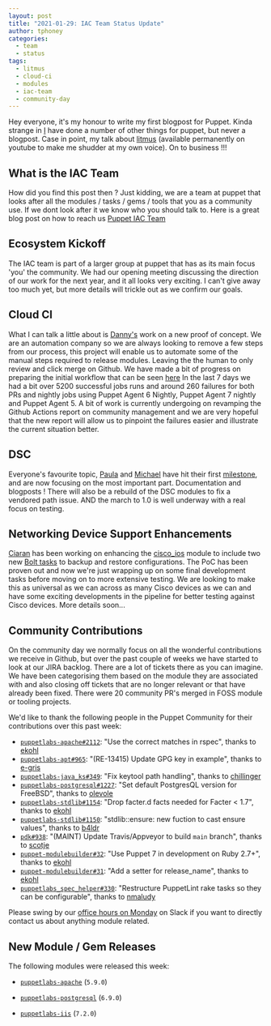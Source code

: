 ```yaml
---
layout: post
title: "2021-01-29: IAC Team Status Update"
author: tphoney
categories:
  - team
  - status
tags:
  - litmus
  - cloud-ci
  - modules
  - iac-team
  - community-day
---
```


Hey everyone, it's my honour to write my first blogpost for Puppet. Kinda strange in [I][TP] have done a number of other things for puppet, but never a blogpost. Case in point, my talk about [litmus](https://www.youtube.com/watch?v=FYfR7ZEGHoE) (available permanently on youtube to make me shudder at my own voice). On to business !!!

## What is the IAC Team

How did you find this post then ? Just kidding, we are a team at puppet that looks after all the modules / tasks / gems / tools that you as a community use. If we dont look after it we know who you should talk to. Here is a great blog post on how to reach us [Puppet IAC Team](https://puppetlabs.github.io/iac/team/2021/01/20/reaching-out.html)

## Ecosystem Kickoff

The IAC team is part of a larger group at puppet that has as its main focus 'you' the community. We had our opening meeting discussing the direction of our work for the next year, and it all looks very exciting. I can't give away too much yet, but more details will trickle out as we confirm our goals.


## Cloud CI
What I can talk a little about is [Danny's][Danny] work on a new proof of concept. We are an automation company so we are always looking to remove a few steps from our process, this project will enable us to automate some of the manual steps required to release modules. Leaving the the human to only review and click merge on Github.
We have made a bit of progress on preparing the initial workflow that can be seen [here](https://github.com/puppetlabs/puppetlabs-testing/blob/main/.github/workflows/auto_release.yml)
In the last 7 days we had a bit over 5200 successful jobs runs and around 260 failures for both PRs and nightly jobs using Puppet Agent 6 Nightly, Puppet Agent 7 nightly and Puppet Agent 5.
A bit of work is currently undergoing on revamping the Github Actions report on community management and we are very hopeful that the new report will allow us to pinpoint the failures easier and illustrate the current situation better. 

## DSC

Everyone's favourite topic, [Paula][Paula] and [Michael][Michael] have hit their first [milestone](https://github.com/puppetlabs/Puppet.Dsc/milestone/3?closed=1), and are now focusing on the most important part. Documentation and blogposts ! There will also be a rebuild of the DSC modules to fix a vendored path issue. AND the march to 1.0 is well underway with a real focus on testing.

## Networking Device Support Enhancements

[Ciaran][Ciaran] has been working on enhancing the [cisco_ios](https://github.com/puppetlabs/cisco_ios) module to include two new [Bolt tasks](https://puppet.com/docs/bolt/latest/writing_tasks.html) to backup and restore configurations. The PoC has been proven out and now we're just wrapping up on some final development tasks before moving on to more extensive testing. We are looking to make this as universal as we can across as many Cisco devices as we can and have some exciting developments in the pipeline for better testing against Cisco devices. More details soon...

## Community Contributions

On the community day we normally focus on all the wonderful contributions we receive in Github, but over the past couple of weeks we have started to look at our JIRA backlog. There are a lot of tickets there as you can imagine. We have been categorising them based on the module they are associated with and also closing off tickets that are no longer relevant or that have already been fixed. There were 20 community PR's merged in FOSS module or tooling projects.

We'd like to thank the following people in the Puppet Community for their contributions over this past week:

- [`puppetlabs-apache#2112`][puppetlabs-apache-pr-2112]: "Use the correct matches in rspec", thanks to [ekohl][ekohl]
- [`puppetlabs-apt#965`][puppetlabs-apt-pr-965]: "(RE-13415) Update GPG key in example", thanks to [e-gris][e-gris]
- [`puppetlabs-java_ks#349`][puppetlabs-java_ks-pr-349]: "Fix keytool path handling", thanks to [chillinger][chillinger]
- [`puppetlabs-postgresql#1227`][puppetlabs-postgresql-pr-1227]: "Set default PostgresQL version for FreeBSD", thanks to [olevole][olevole]
- [`puppetlabs-stdlib#1154`][puppetlabs-stdlib-pr-1154]: "Drop facter.d facts needed for Facter < 1.7", thanks to [ekohl][ekohl]
- [`puppetlabs-stdlib#1150`][puppetlabs-stdlib-pr-1150]: "stdlib::ensure: new fuction to cast ensure values", thanks to [b4ldr][b4ldr]
- [`pdk#938`][pdk-pr-938]: "(MAINT) Update Travis/Appveyor to build `main` branch", thanks to [scotje][scotje]
- [`puppet-modulebuilder#32`][puppet-modulebuilder-pr-32]: "Use Puppet 7 in development on Ruby 2.7+", thanks to [ekohl][ekohl]
- [`puppet-modulebuilder#31`][puppet-modulebuilder-pr-31]: "Add a setter for release_name", thanks to [ekohl][ekohl]
- [`puppetlabs_spec_helper#330`][puppetlabs_spec_helper-pr-330]: "Restructure PuppetLint rake tasks so they can be configurable", thanks to [nmaludy][nmaludy]

Please swing by our [office hours on Monday](https://puppet.com/community/office-hours/) on Slack if you want to directly contact us about anything module related.

## New Module / Gem Releases

The following modules were released this week:

- [`puppetlabs-apache`][puppetlabs-apache] (`5.9.0`)
- [`puppetlabs-postgresql`][puppetlabs-postgresql] (`6.9.0`)
- [`puppetlabs-iis`][puppetlabs-iis] (`7.2.0`)

  [puppetlabs-apache]: https://github.com/puppetlabs/puppetlabs-apache
  [puppetlabs-postgresql]: https://github.com/puppetlabs/puppetlabs-postgresql
  [puppetlabs-iis]: https://github.com/puppetlabs/puppetlabs-iis
  [puppetlabs-apache-pr-2112]: https://github.com/puppetlabs/puppetlabs-apache/pull/2112
  [ekohl]: https://github.com/ekohl
  [puppetlabs-apt-pr-965]: https://github.com/puppetlabs/puppetlabs-apt/pull/965
  [e-gris]: https://github.com/e-gris
  [puppetlabs-java_ks-pr-349]: https://github.com/puppetlabs/puppetlabs-java_ks/pull/349
  [chillinger]: https://github.com/chillinger
  [puppetlabs-postgresql-pr-1227]: https://github.com/puppetlabs/puppetlabs-postgresql/pull/1227
  [olevole]: https://github.com/olevole
  [puppetlabs-stdlib-pr-1154]: https://github.com/puppetlabs/puppetlabs-stdlib/pull/1154
  [puppetlabs-stdlib-pr-1150]: https://github.com/puppetlabs/puppetlabs-stdlib/pull/1150
  [b4ldr]: https://github.com/b4ldr
  [pdk-pr-938]: https://github.com/puppetlabs/pdk/pull/938
  [scotje]: https://github.com/scotje
  [puppet-modulebuilder-pr-32]: https://github.com/puppetlabs/puppet-modulebuilder/pull/32
  [puppet-modulebuilder-pr-31]: https://github.com/puppetlabs/puppet-modulebuilder/pull/31
  [puppetlabs_spec_helper-pr-330]: https://github.com/puppetlabs/puppetlabs_spec_helper/pull/330
  [nmaludy]: https://github.com/nmaludy

  [Adrian]:             https://github.com/adrianiurca
  [Ben]:                https://github.com/binford2k
  [Ciaran]:             https://github.com/sanfrancrisko
  [Daiana]:             https://github.com/daianamezdrea
  [Danny]:              https://github.com/carabasdaniel
  [DavidSchmitt]:       https://github.com/DavidS
  [DavidSwan]:          https://github.com/david22swan
  [Disha]:              https://github.com/Disha-maker
  [Lore]:               https://github.com/lionce
  [Michael]:            https://github.com/michaeltlombardi
  [Paula]:              https://github.com/pmcmaw
  [Sheena]:             https://github.com/sheenaajay
  [Supported Modules]:  https://puppetlabs.github.io/iac/modules/
  [TP]:                 https://github.com/tphoney
  [Tools]:              https://puppetlabs.github.io/iac/tools/
